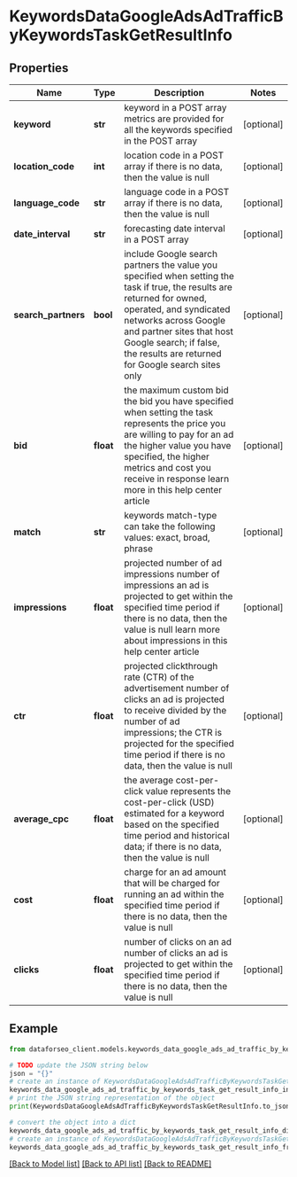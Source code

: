 # KeywordsDataGoogleAdsAdTrafficByKeywordsTaskGetResultInfo


## Properties

Name | Type | Description | Notes
------------ | ------------- | ------------- | -------------
**keyword** | **str** | keyword in a POST array metrics are provided for all the keywords specified in the POST array | [optional] 
**location_code** | **int** | location code in a POST array if there is no data, then the value is null | [optional] 
**language_code** | **str** | language code in a POST array if there is no data, then the value is null | [optional] 
**date_interval** | **str** | forecasting date interval in a POST array | [optional] 
**search_partners** | **bool** | include Google search partners the value you specified when setting the task if true, the results are returned for owned, operated, and syndicated networks across Google and partner sites that host Google search; if false, the results are returned for Google search sites only | [optional] 
**bid** | **float** | the maximum custom bid the bid you have specified when setting the task represents the price you are willing to pay for an ad the higher value you have specified, the higher metrics and cost you receive in response learn more in this help center article | [optional] 
**match** | **str** | keywords match-type can take the following values: exact, broad, phrase | [optional] 
**impressions** | **float** | projected number of ad impressions number of impressions an ad is projected to get within the specified time period if there is no data, then the value is null learn more about impressions in this help center article | [optional] 
**ctr** | **float** | projected clickthrough rate (CTR) of the advertisement number of clicks an ad is projected to receive divided by the number of ad impressions; the CTR is projected for the specified time period if there is no data, then the value is null | [optional] 
**average_cpc** | **float** | the average cost-per-click value represents the cost-per-click (USD) estimated for a keyword based on the specified time period and historical data; if there is no data, then the value is null | [optional] 
**cost** | **float** | charge for an ad amount that will be charged for running an ad within the specified time period if there is no data, then the value is null | [optional] 
**clicks** | **float** | number of clicks on an ad number of clicks an ad is projected to get within the specified time period if there is no data, then the value is null | [optional] 

## Example

```python
from dataforseo_client.models.keywords_data_google_ads_ad_traffic_by_keywords_task_get_result_info import KeywordsDataGoogleAdsAdTrafficByKeywordsTaskGetResultInfo

# TODO update the JSON string below
json = "{}"
# create an instance of KeywordsDataGoogleAdsAdTrafficByKeywordsTaskGetResultInfo from a JSON string
keywords_data_google_ads_ad_traffic_by_keywords_task_get_result_info_instance = KeywordsDataGoogleAdsAdTrafficByKeywordsTaskGetResultInfo.from_json(json)
# print the JSON string representation of the object
print(KeywordsDataGoogleAdsAdTrafficByKeywordsTaskGetResultInfo.to_json())

# convert the object into a dict
keywords_data_google_ads_ad_traffic_by_keywords_task_get_result_info_dict = keywords_data_google_ads_ad_traffic_by_keywords_task_get_result_info_instance.to_dict()
# create an instance of KeywordsDataGoogleAdsAdTrafficByKeywordsTaskGetResultInfo from a dict
keywords_data_google_ads_ad_traffic_by_keywords_task_get_result_info_from_dict = KeywordsDataGoogleAdsAdTrafficByKeywordsTaskGetResultInfo.from_dict(keywords_data_google_ads_ad_traffic_by_keywords_task_get_result_info_dict)
```
[[Back to Model list]](../README.md#documentation-for-models) [[Back to API list]](../README.md#documentation-for-api-endpoints) [[Back to README]](../README.md)


